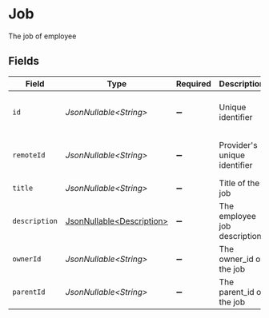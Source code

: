 # Job

The job of employee


## Fields

| Field                                                                | Type                                                                 | Required                                                             | Description                                                          | Example                                                              |
| -------------------------------------------------------------------- | -------------------------------------------------------------------- | -------------------------------------------------------------------- | -------------------------------------------------------------------- | -------------------------------------------------------------------- |
| `id`                                                                 | *JsonNullable\<String>*                                              | :heavy_minus_sign:                                                   | Unique identifier                                                    | 8187e5da-dc77-475e-9949-af0f1fa4e4e3                                 |
| `remoteId`                                                           | *JsonNullable\<String>*                                              | :heavy_minus_sign:                                                   | Provider's unique identifier                                         | 8187e5da-dc77-475e-9949-af0f1fa4e4e3                                 |
| `title`                                                              | *JsonNullable\<String>*                                              | :heavy_minus_sign:                                                   | Title of the job                                                     | Software Engineer                                                    |
| `description`                                                        | [JsonNullable\<Description>](../../models/components/Description.md) | :heavy_minus_sign:                                                   | The employee job description                                         |                                                                      |
| `ownerId`                                                            | *JsonNullable\<String>*                                              | :heavy_minus_sign:                                                   | The owner_id of the job                                              | 5356                                                                 |
| `parentId`                                                           | *JsonNullable\<String>*                                              | :heavy_minus_sign:                                                   | The parent_id of the job                                             | 7577                                                                 |